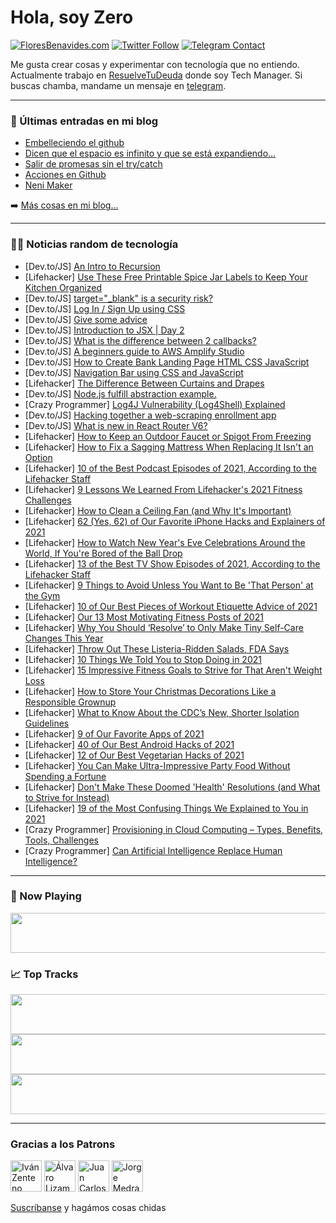 # Hola, soy Zero

[![FloresBenavides.com](https://img.shields.io/website?down_message=oops&label=MiBlog&style=for-the-badge&up_message=online&url=https%3A%2F%2Ffloresbenavides.com)](https://floresbenavides.com) [![Twitter Follow](https://img.shields.io/twitter/follow/ZeroDragon?color=%231DA1F2&label=Follow&logo=twitter&logoColor=ffffff&style=for-the-badge)](https://twitter.com/zerodragon) [![Telegram Contact](https://img.shields.io/badge/escr%C3%ADbeme-ZeroDragon-%2326A5E4?style=for-the-badge&logo=telegram)](https://t.me/zerodragon)

Me gusta crear cosas y experimentar con tecnología que no entiendo.
Actualmente trabajo en [ResuelveTuDeuda](http://github.com/resuelve) donde soy Tech Manager.
Si buscas chamba, mandame un mensaje en [telegram](https://t.me/zerodragon).

---

### 📕 Últimas entradas en mi blog
<!-- BLOG-POST-LIST:START -->
- [Embelleciendo el github](https://floresbenavides.com/embelleciendo-el-github/)
- [Dicen que el espacio es infinito y que se está expandiendo…](https://floresbenavides.com/dicen-que-el-espacio-es-infinito-y-que-se-esta-expandiendo/)
- [Salir de promesas sin el try/catch](https://floresbenavides.com/salir-de-promesas-sin-el-try-catch/)
- [Acciones en Github](https://floresbenavides.com/acciones-en-github/)
- [Neni Maker](https://floresbenavides.com/neni-maker/)
<!-- BLOG-POST-LIST:END -->

➡️ [Más cosas en mi blog...](https://floresbenavides.com)

---

### 👨‍💻 Noticias random de tecnología
<!-- TECH-POSTS:START -->
- [Dev.to/JS] [An Intro to Recursion](https://dev.to/zachinjapan/an-intro-to-recursion-1k0)
- [Lifehacker] [Use These Free Printable Spice Jar Labels to Keep Your Kitchen Organized](https://lifehacker.com/use-these-free-printable-spice-jar-labels-to-keep-your-1848291030)
- [Dev.to/JS] [target=&quot;_blank&quot; is a security risk?](https://dev.to/thehassantahir/targetblank-is-a-security-risk-1ee4)
- [Dev.to/JS] [Log In / Sign Up using CSS](https://dev.to/codewith_random/log-in-sign-up-using-css-ij2)
- [Dev.to/JS] [Give some advice](https://dev.to/zohidjon/give-some-advice-43f0)
- [Dev.to/JS] [Introduction to JSX | Day 2](https://dev.to/developerioweb/introduction-to-jsx-day-2-58kc)
- [Dev.to/JS] [What is the difference between 2 callbacks?](https://dev.to/zohidjon/what-is-the-difference-between-2-callbacks-3k2f)
- [Dev.to/JS] [A beginners guide to AWS Amplify Studio](https://dev.to/aws-builders/a-beginners-guide-to-aws-amplify-studio-391)
- [Dev.to/JS] [How to Create Bank Landing Page HTML CSS JavaScript](https://dev.to/codewithsadee/how-to-create-bank-landing-page-html-css-javascript-44n5)
- [Dev.to/JS] [Navigation Bar using CSS and JavaScript](https://dev.to/kiranrajvjd/some-navigation-bar-using-css-and-javascript-5049)
- [Lifehacker] [The Difference Between Curtains and Drapes](https://lifehacker.com/the-difference-between-curtains-and-drapes-and-why-it-1848291024)
- [Dev.to/JS] [Node.js fulfill abstraction example.](https://dev.to/abhishekdhapare9392/nodejs-fulfill-abstraction-example-4176)
- [Crazy Programmer] [Log4J Vulnerability &lpar;Log4Shell&rpar; Explained](https://www.thecrazyprogrammer.com/2022/01/log4j-vulnerability.html)
- [Dev.to/JS] [Hacking together a web-scraping enrollment app](https://dev.to/nandanv2702/hacking-together-a-web-scraping-enrollment-app-3eb6)
- [Dev.to/JS] [What is new in React Router V6?](https://dev.to/sahinur/what-is-new-in-react-router-v6-1ofl)
- [Lifehacker] [How to Keep an Outdoor Faucet or Spigot From Freezing](https://lifehacker.com/how-to-keep-an-outdoor-faucet-or-spigot-from-freezing-1848289562)
- [Lifehacker] [How to Fix a Sagging Mattress When Replacing It Isn&#39;t an Option](https://lifehacker.com/how-to-fix-a-sagging-mattress-when-replacing-it-isnt-an-1848289369)
- [Lifehacker] [10 of the Best Podcast Episodes of 2021, According to the Lifehacker Staff](https://lifehacker.com/10-of-the-best-podcast-episodes-of-2021-according-to-t-1848247320)
- [Lifehacker] [9 Lessons We Learned From Lifehacker&#39;s 2021 Fitness Challenges](https://lifehacker.com/9-lessons-we-learned-from-lifehackers-2021-fitness-chal-1848221707)
- [Lifehacker] [How to Clean a Ceiling Fan &lpar;and Why It&#39;s Important&rpar;](https://lifehacker.com/how-to-clean-a-ceiling-fan-and-why-its-important-1848288165)
- [Lifehacker] [62 &lpar;Yes, 62&rpar; of Our Favorite iPhone Hacks and Explainers of 2021](https://lifehacker.com/62-yes-62-of-our-favorite-iphone-hacks-and-explainer-1848260080)
- [Lifehacker] [How to Watch New Year&#39;s Eve Celebrations Around the World, If You&#39;re Bored of the Ball Drop](https://lifehacker.com/how-to-watch-new-years-eve-celebrations-around-the-worl-1848288156)
- [Lifehacker] [13 of the Best TV Show Episodes of 2021, According to the Lifehacker Staff](https://lifehacker.com/13-of-the-best-tv-show-episodes-of-2021-according-to-t-1848255534)
- [Lifehacker] [9 Things to Avoid Unless You Want to Be &#39;That Person&#39; at the Gym](https://lifehacker.com/9-things-to-avoid-unless-you-want-to-be-that-person-at-1848213192)
- [Lifehacker] [10 of Our Best Pieces of Workout Etiquette Advice of 2021](https://lifehacker.com/10-of-our-best-pieces-of-workout-etiquette-advice-of-20-1848175214)
- [Lifehacker] [Our 13 Most Motivating Fitness Posts of 2021](https://lifehacker.com/our-13-most-motivating-fitness-posts-of-2021-1848180023)
- [Lifehacker] [Why You Should ‘Resolve’ to Only Make Tiny Self-Care Changes This Year](https://lifehacker.com/why-you-should-resolve-to-only-make-tiny-self-care-ch-1848179783)
- [Lifehacker] [Throw Out These Listeria-Ridden Salads, FDA Says](https://lifehacker.com/throw-out-these-listeria-ridden-salads-fda-says-1848280969)
- [Lifehacker] [10 Things We Told You to Stop Doing in 2021](https://lifehacker.com/10-things-we-told-you-to-stop-doing-in-2021-1848169246)
- [Lifehacker] [15 Impressive Fitness Goals to Strive for That Aren&#39;t Weight Loss](https://lifehacker.com/15-impressive-fitness-goals-to-strive-for-that-arent-we-1848089302)
- [Lifehacker] [How to Store Your Christmas Decorations Like a Responsible Grownup](https://lifehacker.com/how-to-store-your-christmas-decorations-like-a-responsi-1848256836)
- [Lifehacker] [What to Know About the CDC’s New, Shorter Isolation Guidelines](https://lifehacker.com/what-to-know-about-the-cdc-s-new-shorter-isolation-gui-1848275978)
- [Lifehacker] [9 of Our Favorite Apps of 2021](https://lifehacker.com/9-of-our-favorite-apps-of-2021-1848253254)
- [Lifehacker] [40 of Our Best Android Hacks of 2021](https://lifehacker.com/40-of-our-best-android-hacks-of-2021-1848246417)
- [Lifehacker] [12 of Our Best Vegetarian Hacks of 2021](https://lifehacker.com/12-of-our-best-vegetarian-hacks-of-2021-1848234925)
- [Lifehacker] [You Can Make Ultra-Impressive Party Food Without Spending a Fortune](https://lifehacker.com/you-can-make-ultra-impressive-party-food-without-spendi-1848250408)
- [Lifehacker] [Don&#39;t Make These Doomed &#39;Health&#39; Resolutions &lpar;and What to Strive for Instead&rpar;](https://lifehacker.com/dont-make-these-doomed-health-resolutions-and-what-to-1848216356)
- [Lifehacker] [19 of the Most Confusing Things We Explained to You in 2021](https://lifehacker.com/19-of-the-most-confusing-things-we-explained-to-you-in-1848260303)
- [Crazy Programmer] [Provisioning in Cloud Computing – Types, Benefits, Tools, Challenges](https://www.thecrazyprogrammer.com/2021/12/provisioning-in-cloud-computing.html)
- [Crazy Programmer] [Can Artificial Intelligence Replace Human Intelligence?](https://www.thecrazyprogrammer.com/2021/12/can-artificial-intelligence-replace-human-intelligence.html)<!-- TECH-POSTS:END -->

---

### 🎵 Now Playing
<a href="https://spotify-now-playing-dun.vercel.app/now-playing?open"><img src="https://spotify-now-playing-dun.vercel.app/now-playing" width="540" height="64"></a>

### 📈 Top Tracks
<a href="https://spotify-now-playing-dun.vercel.app/top-tracks?i=1&open"><img src="https://spotify-now-playing-dun.vercel.app/top-tracks?i=1" width="540" height="64"></a>
<a href="https://spotify-now-playing-dun.vercel.app/top-tracks?i=2&open"><img src="https://spotify-now-playing-dun.vercel.app/top-tracks?i=2" width="540" height="64"></a>
<a href="https://spotify-now-playing-dun.vercel.app/top-tracks?i=3&open"><img src="https://spotify-now-playing-dun.vercel.app/top-tracks?i=3" width="540" height="64"></a>

---

### Gracias a los Patrons
[<img src="https://avatars.githubusercontent.com/u/243380?v=4" alt="Iván Zenteno" width="50px">](https://github.com/k001) [<img src="https://avatars.githubusercontent.com/u/19955639?v=4" alt="Álvaro Lizama" width="50px">](https://github.com/alvarolizama) [<img src="https://avatars.githubusercontent.com/u/2718753?v=4" alt="Juan Carlos Ruiz" width="50px">](https://github.com/JuanCrg90) [<img src="https://avatars.githubusercontent.com/u/37025?v=4" alt="Jorge Medrano" width="50px">](https://github.com/h1pp1e) 

[Suscríbanse](https://www.patreon.com/zerodragon) y hagámos cosas chidas

